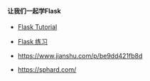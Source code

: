 #### 让我们一起学Flask

- [Flask Tutorial](1.Flask_Tutorial\README.md)
- [Flask 练习](2.Flask_Pratice\README.md)

- https://www.jianshu.com/p/be9dd421fb8d
- https://sphard.com/
